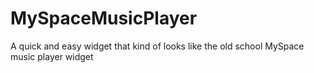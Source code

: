 # MySpaceMusicPlayer
A quick and easy widget that kind of looks like the old school MySpace music player widget
